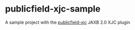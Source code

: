 # publicfield-xjc-sample

A sample project with the [publicfield-xjc](https://github.com/brbrt/publicfield-xjc) JAXB 2.0 XJC plugin